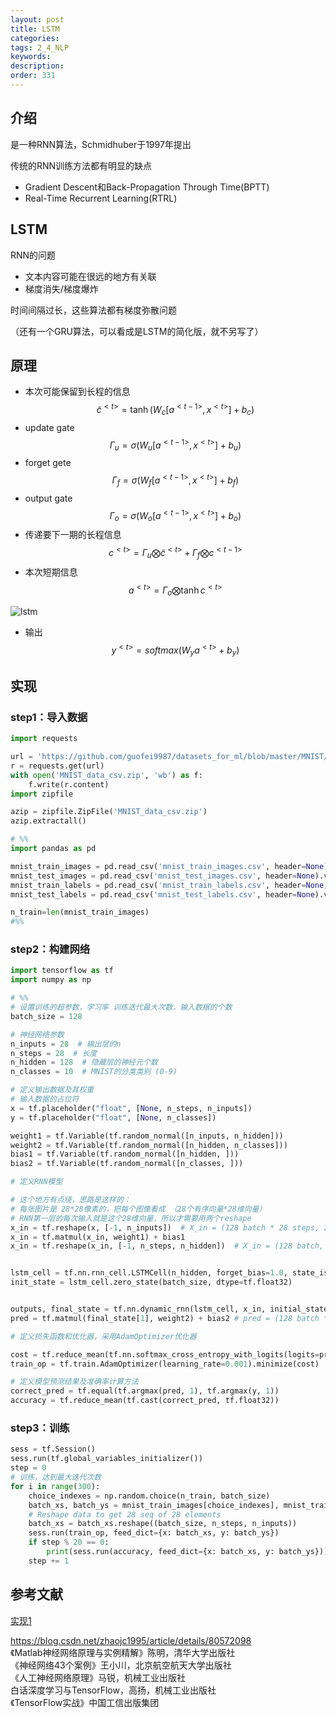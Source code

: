 ```yaml
---
layout: post
title: LSTM
categories:
tags: 2_4_NLP
keywords:
description:
order: 331
---
```



## 介绍

是一种RNN算法，Schmidhuber于1997年提出  


传统的RNN训练方法都有明显的缺点
- Gradient Descent和Back-Propagation Through Time(BPTT)
- Real-Time Recurrent Learning(RTRL)

## LSTM
RNN的问题
- 文本内容可能在很远的地方有关联
- 梯度消失/梯度爆炸


时间间隔过长，这些算法都有梯度弥散问题  

（还有一个GRU算法，可以看成是LSTM的简化版，就不另写了）

## 原理
<!-- 1. 第一步与RNN一样
$i_t=\sigma(B_th_{t-1}+A_i x_t)$  
2. 记忆单元
$C_t=tanh(B_C h_{t-1}+A_C x_t)$
3. 通过忘记矩阵（forget matrix）修改可选的记忆单元
$f_t=\sigma(B_fh_{t-1}+A_f x_t)$
4. 结合上面的记忆信息和以往信息
$N_t=i_t C_t+f_t N_{t-1}$
5. 综合以上，进行输出
$O_t=\sigma(B_O h_{t-1}+A_O x_t+D_O N_t)$
6. 迭代更新
$h_t=O_t tanh(N_t)$


![lstm](https://github.com/guofei9987/StatisticsBlog/blob/master/%E9%99%84%E4%BB%B6/rnn/lstm.png?raw=true)
![lstm1](https://github.com/guofei9987/StatisticsBlog/blob/master/%E9%99%84%E4%BB%B6/rnn/lstm1.png?raw=true)
![lstm2](https://github.com/guofei9987/StatisticsBlog/blob/master/%E9%99%84%E4%BB%B6/rnn/lstm2.png?raw=true)
![lstm3](https://github.com/guofei9987/StatisticsBlog/blob/master/%E9%99%84%E4%BB%B6/rnn/lstm3.png?raw=true)
![lstm4](https://github.com/guofei9987/StatisticsBlog/blob/master/%E9%99%84%E4%BB%B6/rnn/lstm4.png?raw=true)
![lstm5](https://github.com/guofei9987/StatisticsBlog/blob/master/%E9%99%84%E4%BB%B6/rnn/lstm5.png?raw=true) -->


- 本次可能保留到长程的信息 $$\tilde c^{<t>}=\tanh (W_c[a^{<t-1>},x^{<t>}]+b_c)$$
- update gate $$\Gamma_u =\sigma (W_u[a^{<t-1>},x^{<t>}]+b_u)$$
- forget gete $$\Gamma_f =\sigma (W_f[a^{<t-1>},x^{<t>}]+b_f)$$
- output gate $$\Gamma_o =\sigma (W_o[a^{<t-1>},x^{<t>}]+b_o)$$
- 传递要下一期的长程信息 $$c^{<t>}=\Gamma_u \bigotimes \tilde c^{<t>}+\Gamma_f \bigotimes c^{<t-1>}$$
- 本次短期信息 $$a^{<t>}=\Gamma_o \bigotimes \tanh c^{<t>}$$

![lstm](https://github.com/guofei9987/pictures_for_blog/blob/master/rnn/lstm6.png?raw=true)

- 输出 $$y^{<t>}=softmax(W_y a^{<t>}+b_y)$$


## 实现

### step1：导入数据
```py
import requests

url = 'https://github.com/guofei9987/datasets_for_ml/blob/master/MNIST/MNIST_data_csv.zip?raw=true'
r = requests.get(url)
with open('MNIST_data_csv.zip', 'wb') as f:
    f.write(r.content)
import zipfile

azip = zipfile.ZipFile('MNIST_data_csv.zip')
azip.extractall()

# %%
import pandas as pd

mnist_train_images = pd.read_csv('mnist_train_images.csv', header=None).values
mnist_test_images = pd.read_csv('mnist_test_images.csv', header=None).values
mnist_train_labels = pd.read_csv('mnist_train_labels.csv', header=None).values
mnist_test_labels = pd.read_csv('mnist_test_labels.csv', header=None).values

n_train=len(mnist_train_images)
#%%
```

### step2：构建网络
```py
import tensorflow as tf
import numpy as np

# %%
# 设置训练的超参数，学习率 训练迭代最大次数，输入数据的个数
batch_size = 128

# 神经网络参数
n_inputs = 28  # 输出层的n
n_steps = 28  # 长度
n_hidden = 128  # 隐藏层的神经元个数
n_classes = 10  # MNIST的分类类别 (0-9)

# 定义输出数据及其权重
# 输入数据的占位符
x = tf.placeholder("float", [None, n_steps, n_inputs])
y = tf.placeholder("float", [None, n_classes])

weight1 = tf.Variable(tf.random_normal([n_inputs, n_hidden]))
weight2 = tf.Variable(tf.random_normal([n_hidden, n_classes]))
bias1 = tf.Variable(tf.random_normal([n_hidden, ]))
bias2 = tf.Variable(tf.random_normal([n_classes, ]))

# 定义RNN模型

# 这个地方有点绕，思路是这样的：
# 每张图片是 28*28像素的，把每个图像看成 （28个有序向量*28维向量）
# RNN第一层的每次输入就是这个28维向量，所以才需要用两个reshape
x_in = tf.reshape(x, [-1, n_inputs])  # X_in = (128 batch * 28 steps, 28 inputs)
x_in = tf.matmul(x_in, weight1) + bias1
x_in = tf.reshape(x_in, [-1, n_steps, n_hidden])  # X_in = (128 batch, 28 steps, 128 hiddens)


lstm_cell = tf.nn.rnn_cell.LSTMCell(n_hidden, forget_bias=1.0, state_is_tuple=True)
init_state = lstm_cell.zero_state(batch_size, dtype=tf.float32)


outputs, final_state = tf.nn.dynamic_rnn(lstm_cell, x_in, initial_state=init_state, time_major=False)
pred = tf.matmul(final_state[1], weight2) + bias2 # pred = (128 batch * )

# 定义损失函数和优化器，采用AdamOptimizer优化器

cost = tf.reduce_mean(tf.nn.softmax_cross_entropy_with_logits(logits=pred, labels=y))
train_op = tf.train.AdamOptimizer(learning_rate=0.001).minimize(cost)

# 定义模型预测结果及准确率计算方法
correct_pred = tf.equal(tf.argmax(pred, 1), tf.argmax(y, 1))
accuracy = tf.reduce_mean(tf.cast(correct_pred, tf.float32))
```

### step3：训练
```py
sess = tf.Session()
sess.run(tf.global_variables_initializer())
step = 0
# 训练，达到最大迭代次数
for i in range(300):
    choice_indexes = np.random.choice(n_train, batch_size)
    batch_xs, batch_ys = mnist_train_images[choice_indexes], mnist_train_labels[choice_indexes]
    # Reshape data to get 28 seq of 28 elements
    batch_xs = batch_xs.reshape((batch_size, n_steps, n_inputs))
    sess.run(train_op, feed_dict={x: batch_xs, y: batch_ys})
    if step % 20 == 0:
        print(sess.run(accuracy, feed_dict={x: batch_xs, y: batch_ys}))
    step += 1
```

## 参考文献
[实现1](https://github.com/guofei9987/tensorflow_cookbook/blob/master/09_Recurrent_Neural_Networks/03_Implementing_LSTM/03_implementing_lstm.py)  

https://blog.csdn.net/zhaojc1995/article/details/80572098  
《Matlab神经网络原理与实例精解》陈明，清华大学出版社   
《神经网络43个案例》王小川，北京航空航天大学出版社  
《人工神经网络原理》马锐，机械工业出版社  
白话深度学习与TensorFlow，高扬，机械工业出版社  
《TensorFlow实战》中国工信出版集团
